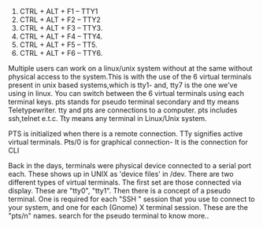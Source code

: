 
1.  CTRL + ALT + F1 – TTY1
2.  CTRL + ALT + F2 – TTY2
3.  CTRL + ALT + F3 – TTY3.
4.  CTRL + ALT + F4 – TTY4.
5.  CTRL + ALT + F5 – TT5.
6.  CTRL + ALT + F6 – TTY6.

Multiple users can work on a linux/unix system without at the same without physical access to the system.This is with the use of the 6 virtual terminals present in unix based systems,which is tty1- and, tty7 is the one we've using in linux. You can switch between the 6 virtual terminals using each terminal keys.
pts stands for pseudo terminal secondary and tty means Teletypewriter. tty and pts are connections to a computer. pts includes ssh,telnet e.t.c.
Tty means any terminal in Linux/Unix system.

PTS is initialized when there is a remote connection. TTy signifies active virtual terminals. Pts/0 is for graphical connection- It is the connection for CLI

Back in the days, terminals were physical device connected to a serial port each. These shows up in UNIX as 'device files' in /dev.
There are two different types of virtual terminals. The first set are those connected via display. These are "tty0", "tty1".
Then there is a concept of a pseudo terminal. One is required for each "SSH " session that you use to connect to your system, and one for each (Gnome) X terminal session. These are the "pts/n" names. search for the pseudo terminal to know more..


